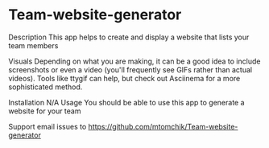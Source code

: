 # Team-website-generator

Description
This app helps to create and display a website that lists your team members

Visuals
Depending on what you are making, it can be a good idea to include screenshots or even a video (you'll frequently see GIFs rather than actual videos). Tools like ttygif can help, but check out Asciinema for a more sophisticated method.

Installation
N/A
Usage
You should be able to use this app to generate a website for your team

Support
email issues to https://github.com/mtomchik/Team-website-generator

